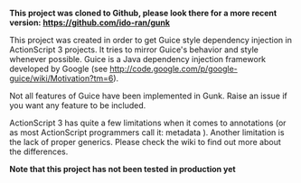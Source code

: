 **This project was cloned to Github, please look there for a more recent version: https://github.com/ido-ran/gunk**

This project was created in order to get Guice style dependency injection in ActionScript 3 projects. It tries to mirror Guice's behavior and style whenever possible. Guice is a Java dependency injection framework developed by Google (see http://code.google.com/p/google-guice/wiki/Motivation?tm=6).

Not all features of Guice have been implemented in Gunk. Raise an issue if you want any feature to be included.

ActionScript 3 has quite a few limitations when it comes to annotations (or as most ActionScript programmers call it: metadata ). Another limitation is the lack of proper generics. Please check the wiki to find out more about the differences.

**Note that this project has not been tested in production yet**
